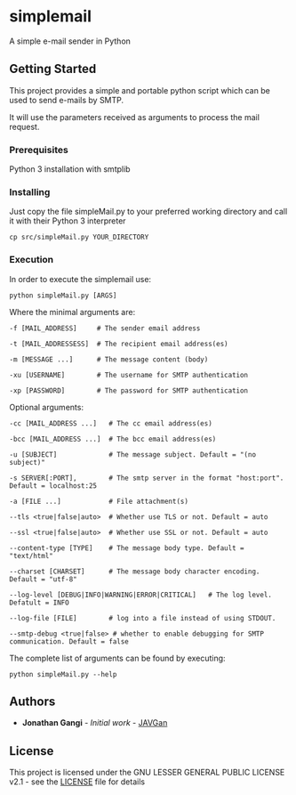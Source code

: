 # simplemail
A simple e-mail sender in Python


## Getting Started

This project provides a simple and portable python script which can be used to send e-mails by SMTP.

It will use the parameters received as arguments to process the mail request.


### Prerequisites

Python 3 installation with smtplib


### Installing

Just copy the file simpleMail.py to your preferred working directory and call it with their Python 3 interpreter

```
cp src/simpleMail.py YOUR_DIRECTORY
```



### Execution

In order to execute the simplemail use:
```
python simpleMail.py [ARGS]
```

Where the minimal arguments are:
```
-f [MAIL_ADDRESS]     # The sender email address
                    
-t [MAIL_ADDRESSESS]  # The recipient email address(es)

-m [MESSAGE ...]      # The message content (body)

-xu [USERNAME]        # The username for SMTP authentication

-xp [PASSWORD]        # The password for SMTP authentication

```

Optional arguments:
```
-cc [MAIL_ADDRESS ...]   # The cc email address(es)

-bcc [MAIL_ADDRESS ...]  # The bcc email address(es)

-u [SUBJECT]             # The message subject. Default = "(no subject)"

-s SERVER[:PORT],        # The smtp server in the format "host:port". Default = localhost:25

-a [FILE ...]            # File attachment(s)

--tls <true|false|auto>  # Whether use TLS or not. Default = auto

--ssl <true|false|auto>  # Whether use SSL or not. Default = auto

--content-type [TYPE]    # The message body type. Default = "text/html"

--charset [CHARSET]      # The message body character encoding. Default = "utf-8"

--log-level [DEBUG|INFO|WARNING|ERROR|CRITICAL]   # The log level. Defatult = INFO

--log-file [FILE]        # log into a file instead of using STDOUT.

--smtp-debug <true|false> # whether to enable debugging for SMTP communication. Default = false
```

The complete list of arguments can be found by executing:

```
python simpleMail.py --help
```



## Authors

* **Jonathan Gangi** - *Initial work* - [JAVGan](https://github.com/JAVGan/)


## License

This project is licensed under the GNU LESSER GENERAL PUBLIC LICENSE v2.1 - see the [LICENSE](LICENSE) file for details



